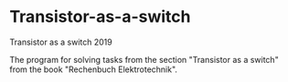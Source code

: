 # Transistor-as-a-switch
Transistor as a switch 2019

The program for solving tasks from the section "Transistor as a switch" from the book "Rechenbuch Elektrotechnik".
